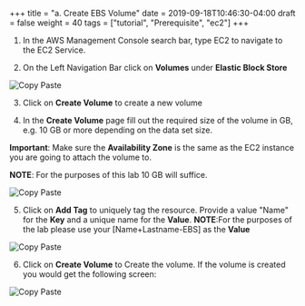 +++
title = "a. Create EBS Volume"
date = 2019-09-18T10:46:30-04:00
draft = false
weight = 40
tags = ["tutorial", "Prerequisite", "ec2"]
+++

1.	In the AWS Management Console search bar, type EC2 to navigate to the EC2 Service.


2.	On the Left Navigation Bar click on **Volumes** under **Elastic Block Store**

![Copy Paste](/images/hpc-aws-parallelcluster-workshop/EC2Volumes.png)


3.	Click on **Create Volume** to create a new volume

4.	In the **Create Volume** page fill out the required size of the volume in GB, e.g. 10 GB or more depending on the data set size.

**Important**: Make sure the **Availability Zone** is the same as the EC2 instance you are going to attach the volume to.

**NOTE**: For the purposes of this lab 10 GB will suffice.

![Copy Paste](/images/hpc-aws-parallelcluster-workshop/CreateVolume.png)


5.	Click on **Add Tag** to uniquely tag the resource. Provide a value "Name" for the **Key** and a unique name for the **Value**.
**NOTE**:For the purposes of the lab please use your [Name+Lastname-EBS] as the **Value**  

![Copy Paste](/images/hpc-aws-parallelcluster-workshop/EC2VolumeTag.png)

6.	Click on **Create Volume** to Create the volume. If the volume is created you would get the following screen:

![Copy Paste](/images/hpc-aws-parallelcluster-workshop/EC2VolumeCreated.png)
